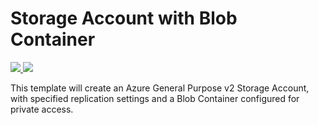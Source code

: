 # Storage Account with Blob Container

<a href="https://portal.azure.com/#create/Microsoft.Template/uri/https%3A%2F%2Fraw.githubusercontent.com%2Fans-cloud%2Fazure_service_catalogue%2Fmaster%2Fstorage-account-with-blob-container%2FazureDeploy2.json" target="_blank">
    <img src="http://azuredeploy.net/deploybutton.png"/>
</a>
<a href="http://armviz.io/#/?load=https%3A%2F%2Fraw.githubusercontent.com%2Fans-cloud%2Fazure_service_catalogue%2Fmaster%2Fstorage-account-with-blob-container%2FazureDeploy.json" target="_blank">
    <img src="http://armviz.io/visualizebutton.png"/>
</a>


This template will create an Azure General Purpose v2 Storage Account, with specified replication settings and a Blob Container configured for private access.

